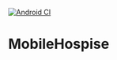 [![Android CI](https://github.com/ivan3035789/MobileHospise/actions/workflows/android.yml/badge.svg)](https://github.com/ivan3035789/MobileHospise/actions/workflows/android.yml)

# MobileHospise
